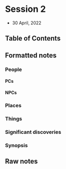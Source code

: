 # Session 2
* 30 April, 2022
## Table of Contents

## Formatted notes

### People

#### PCs

#### NPCs

### Places

### Things

### Significant discoveries

### Synopsis

## Raw notes
